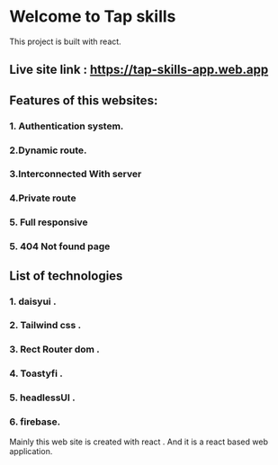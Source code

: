 # Welcome to Tap skills

This project is built with react.

## Live site link : https://tap-skills-app.web.app

## Features of this websites:
### 1. Authentication system.
### 2.Dynamic route.
### 3.Interconnected With server
### 4.Private route
### 5. Full responsive
### 5. 404 Not found page

## List of technologies
### 1. daisyui .
### 2. Tailwind css .
### 3. Rect Router dom .
### 4. Toastyfi .
### 5. headlessUI .
### 6. firebase.

Mainly this web site is created with react . And it is a react based web application.




